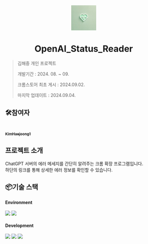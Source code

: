 #

<div align="center">
<img src="images/icon.webp" width="80 alt=""/>
</div>

# <div align="center">OpenAI_Status_Reader</div>

> 김해중 개인 프로젝트
>
> 개발기간 : 2024. 08. ~ 09.
>
> 크롬스토어 최초 게시 : 2024.09.02.
>
> 마지막 업데이트 : 2024.09.04.

## 🛠️참여자

<td align="center">
<a href="https://github.com/KimHaejoong1">
<img src="https://avatars.githubusercontent.com/u/128127416?v=4" width="80" alt=""/>
<br />
<sub><b>KimHaejoong1</b></sub>
</a>
<br />
</td>

## 프로젝트 소개

<div>ChatGPT 서버의 에러 메세지를 간단히 알려주는 크롬 확장 프로그램입니다.</div>
<div>하단의 링크를 통해 상세한 에러 정보를 확인할 수 있습니다.</div>

## 📦기술 스택

#### Environment

<img src="https://img.shields.io/badge/visual_studio_code-007ACC?style=for-the-badge&logo=visualstudiocode&logoColor=white"> <img src="https://img.shields.io/badge/github-181717?style=for-the-badge&logo=github&logoColor=white">

#### Development

<img src="https://img.shields.io/badge/html5-E34F26?style=for-the-badge&logo=html5&logoColor=white"> <img src="https://img.shields.io/badge/javascript-F7DF1E?style=for-the-badge&logo=javascript&logoColor=white"> <img src="https://img.shields.io/badge/css3-1572B6?style=for-the-badge&logo=css3&logoColor=white">
